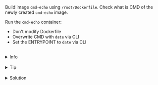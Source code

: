
Build image `cmd-echo` using `/root/Dockerfile`.
Check what is CMD of the newly created `cmd-echo` image.

Run the `cmd-echo` container:
- Don't modify Dockerfile
- Overwrite CMD with `date` via CLI
- Set the ENTRYPOINT to `date` via CLI

<br>
<details><summary>Info</summary>
<br>

```plain
Documentation: https://docs.docker.com/engine/reference/builder/#cmd

There can only be one CMD instruction in a Dockerfile.
If you list more than one CMD, only the last one takes effect.

The purpose of a CMD is to provide defaults for an executing container.
However, it can be used as a way to provide an executable and defaults.
```

</details>

<br>
<details><summary>Tip</summary>
<br>

```plain
Use docker run --rm cmd-image to remove container after it finished.

Use docker inspect <image-name> to get details about the image's CMD and ENTRYPOINT.
```

</details>


<br>
<details><summary>Solution</summary>
<br>

<br>

Build docker image `/root/Dockerfile`:

<br>

```plain
docker build -t cmd-echo .
```{{exec}}

<br>

Explore CMD of `cmd-echo`:

<br>

```plain
docker inspect cmd-echo | jq .[0].ContainerConfig.Cmd
```{{exec}}

<br>

Run the container with default values:

<br>

```plain
docker run --rm cmd-echo
```{{exec}}

<br>

Run the container with updated CMD command:

<br>

```plain
docker run --rm cmd-echo date
```{{exec}}

<br>

Run the container with ENTRYPOINT `date`:

<br>

```plain
docker run --rm --entrypoint date cmd-echo
```{{exec}}


</details>